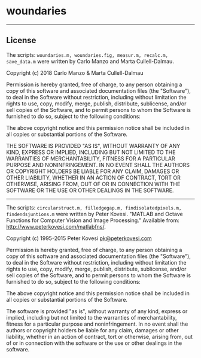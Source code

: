 # woundaries
____________________________________________________________________________________________________
## License

The scripts: 
```woundaries.m, woundaries.fig, measur.m, recalc.m, save_data.m```
were written by Carlo Manzo and Marta Cullell-Dalmau.

Copyright (c) 2018 Carlo Manzo & Marta Cullell-Dalmau

Permission is hereby granted, free of charge, to any person obtaining a copy of this software and associated documentation files (the "Software"), to deal in the Software without restriction, including without limitation the rights to use, copy, modify, merge, publish, distribute, sublicense, and/or sell copies of the Software, and to permit persons to whom the Software is furnished to do so, subject to the following conditions:

The above copyright notice and this permission notice shall be included in all copies or substantial portions of the Software.

THE SOFTWARE IS PROVIDED "AS IS", WITHOUT WARRANTY OF ANY KIND, EXPRESS OR IMPLIED, INCLUDING BUT NOT LIMITED TO THE WARRANTIES OF MERCHANTABILITY, FITNESS FOR A PARTICULAR PURPOSE AND NONINFRINGEMENT. IN NO EVENT SHALL THE AUTHORS OR COPYRIGHT HOLDERS BE LIABLE FOR ANY CLAIM, DAMAGES OR OTHER LIABILITY, WHETHER IN AN ACTION OF CONTRACT, TORT OR OTHERWISE, ARISING FROM, OUT OF OR IN CONNECTION WITH THE SOFTWARE OR THE USE OR OTHER DEALINGS IN THE SOFTWARE.
______________________________________________________________________________________________________________

The scripts: 
```circularstruct.m, filledgegap.m, findisolatedpixels.m, findendsjuntions.m```
were written by Peter Kovesi.   "MATLAB and Octave Functions for Computer Vision and Image Processing."
Available from: <http://www.peterkovesi.com/matlabfns/>.

Copyright (c) 1995-2015 Peter Kovesi
pk@peterkovesi.com

Permission is hereby granted, free of charge, to any person obtaining a copy of this software and associated documentation files (the "Software"), to deal in the Software without restriction, including without limitation the rights to use, copy, modify, merge, publish, distribute, sublicense, and/or sell copies of the Software, and to permit persons to whom the Software is furnished to do so, subject to the following conditions:

The above copyright notice and this permission notice shall be included in all copies or substantial portions of the Software.

The software is provided "as is", without warranty of any kind, express or implied, including but not limited to the warranties of merchantability, fitness for a particular purpose and noninfringement. In no event shall the authors or copyright holders be liable for any claim, damages or other liability, whether in an action of contract, tort or otherwise, arising from, out of or in connection with the software or the use or other dealings in the software.